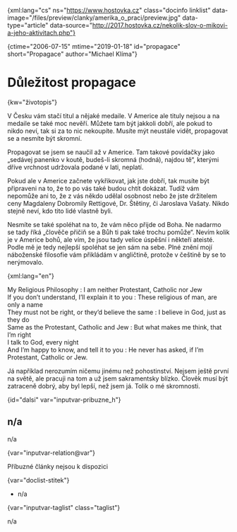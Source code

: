 
{xml:lang="cs" ns="https://www.hostovka.cz" class="docinfo linklist" data-image="/files/preview/clanky/amerika\_o\_praci/preview.jpg" data-type="article" data-source="http://2017.hostovka.cz/nekolik-slov-o-mikovi-a-jeho-aktivitach.php"}

{ctime="2006-07-15" mtime="2019-01-18" id="propagace" short="Propagace" author="Michael Klíma"}

# Důležitost propagace

<!-- generated attribute kw by user_updatekw.sh on 2021-01-05, do not edit -->

{kw="životopis"}

V Česku vám stačí titul a nějaké medaile. V Americe ale tituly nejsou a na medaile se také moc nevěří. Můžete tam být jakkoli dobří, ale pokud to nikdo neví, tak si za to nic nekoupíte. Musíte mýt neustále vidět, propagovat se a nesmíte být skromní.

Propagovat se jsem se naučil až v Americe. Tam takové povídačky jako „sedávej panenko v koutě, budeš-li skromná (hodná), najdou tě“, kterými dříve vrchnost udržovala podané v lati, neplatí.

Pokud ale v Americe začnete vykřikovat, jak jste dobří, tak musíte být připraveni na to, že to po vás také budou chtít dokázat. Tudíž vám nepomůže ani to, že z vás někdo udělal osobnost nebo že jste držitelem ceny Magdaleny Dobromily Rettigové, Dr. Štětiny, či Jaroslava Vašaty. Nikdo stejně neví, kdo tito lidé vlastně byli.

Nesmíte se také spoléhat na to, že vám něco přijde od Boha. Ne nadarmo se tady říká „člověče přičiň se a Bůh ti pak také trochu pomůže“. Nevím kolik je v Americe bohů, ale vím, že jsou tady velice úspěšní i někteří ateisté. Podle mě je tedy nejlepší spoléhat se jen sám na sebe. Plné znění mojí náboženské filosofie vám přikládám v angličtině, protože v češtině by se to nerýmovalo.

{xml:lang="en"}

My Religious Philosophy
:   I am neither Protestant, Catholic nor Jew  
    If you don’t understand, I’ll explain it to you 
:   These religious of man, are only a name  
    They must not be right, or they’d believe the same 
:   I believe in God, just as they do  
    Same as the Protestant, Catholic and Jew 
:   But what makes me think, that I’m right  
    I talk to God, every night  
    And I’m happy to know, and tell it to you 
:   He never has asked, if I’m Protestant, Catholic or Jew.

Já například nerozumím ničemu jinému než pohostinství. Nejsem ještě první na světě, ale pracuji na tom a už jsem sakramentsky blízko. Člověk musí být zatraceně dobrý, aby byl lepší, než jsem já. Tolik o mé skromnosti.

{id="dalsi" var="inputvar-pribuzne_h"}

## n/a

n/a

{var="inputvar-relation@var"}

Příbuzné články nejsou k dispozici

{var="doclist-stitek"}

  * n/a

{var="inputvar-taglist" class="taglist"}

n/a

